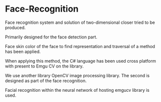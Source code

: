 # Face-Recognition

Face recognition system and solution of two-dimensional closer tried to be produced. 

Primarily designed for the face detection part. 

Face skin color of the face to find representation and traversal of a method has been applied. 

When applying this method, the C# language has been used cross platform with present to Emgu CV on the library. 

We use another library OpenCV image processing library. The second is designed as part of the face recognition. 

Facial recognition within the neural network of hosting emgucv library is used.
